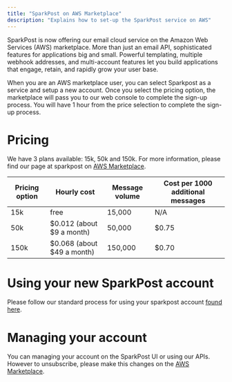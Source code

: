 ```yaml
---
title: "SparkPost on AWS Marketplace"
description: "Explains how to set-up the SparkPost service on AWS"
---
```


SparkPost is now offering our email cloud service on the Amazon Web Services (AWS) marketplace. More than just an email API, sophisticated features for applications big and small. Powerful templating, multiple webhook addresses, and multi-account features let you build applications that engage, retain, and rapidly grow your user base.

When you are an AWS marketplace user, you can select Sparkpost as a service and setup a new account. Once you select the pricing option, the marketplace will pass you to our web console to complete the sign-up process. You will have 1 hour from the price selection to complete the sign-up process.

# Pricing
We have 3 plans available: 15k, 50k and 150k. For more information, please find our page at sparkpost on [AWS Marketplace](https://aws.amazon.com/marketplace/pp/B075ZJX4H8?qid=1509068768654&sr=0-7&ref_=srh_res_product_title).

| Pricing option | Hourly cost      | Message volume | Cost per 1000 additional messages |
|------|----------------------------|----------------|-----------------------------------|
| 15k  | free                       | 15,000         | N/A | 
| 50k  | $0.012 (about $9 a month)  | 50,000         | $0.75 |
| 150k | $0.068 (about $49 a month) | 150,000        | $0.70 |

# Using your new SparkPost account

Please follow our standard process for using your sparkpost account [found here](https://www.sparkpost.com/docs/getting-started/getting-started-sparkpost/).

# Managing your account

You can managing your account on the SparkPost UI or using our APIs. However to unsubscribe, please make this changes on the [AWS Marketplace](https://aws.amazon.com/marketplace/pp/B075ZJX4H8?qid=1509068768654&sr=0-7&ref_=srh_res_product_title).
